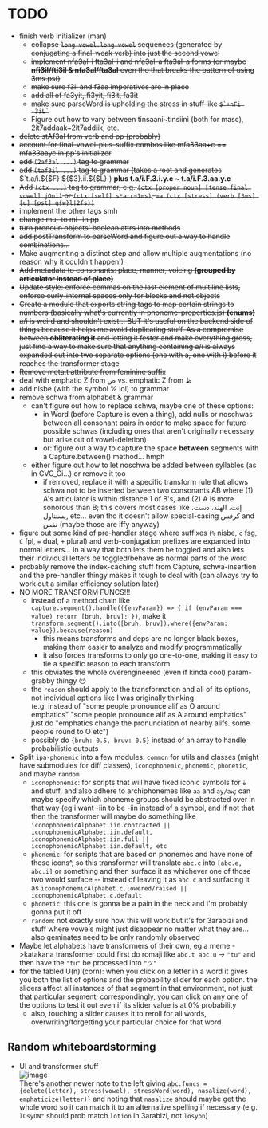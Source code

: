 # TODO

* finish verb initializer (man)
    * ~~collapse `long vowel.long vowel` sequences (generated by conjugating a final-weak verb) into just the second vowel~~
    * ~~implement nfa3al-i fta3al-i and nfa3al-a fta3al-a forms (or maybe **nfi3il/fti3il & nfa3al/fta3al** even tho that breaks the pattern of using 3ms.pst)~~
    * ~~make sure f3ii and f3aa imperatives are in place~~
    * ~~add all of fa3yit, fi3yit, fi3it, fa3it~~
    * ~~make sure parseWord is upholding the stress in stuff like `` $`+nFi -3iL` ``~~
    * Figure out how to vary between tinsaani\~tinsiini (both for masc), 2it7addaak\~2it7addiik, etc.
* ~~delete stAf3al from verb and pp (probably)~~
* ~~account for final-vowel-plus-suffix combos like mfa33aa+c == mfa33aayc in pp's initializer~~
* ~~add `(2af3al ...)` tag to grammar~~
* ~~add `(taf3il ...)` tag to grammar (takes a root and generates $`t.a/i.${$F} ${$3}.ii.${$L}`) **plus t.a/i.F.3.i.y.c \~ t.a/i.F.3.aa.y.c**~~
* ~~Add `(ctx ...)` tag to grammar, e.g. `(ctx [proper noun] [tense final vowel] jOni)` or `(ctx [self] s*arr~1ms)`, `ma (ctx [stress] (verb [3ms] [u] [pst] q{w}l|2fs))`~~
* implement the other tags smh
* ~~change mu- to mi- in pp~~
* ~~turn pronoun objects' boolean attrs into methods~~
* ~~add postTransform to parseWord and figure out a way to handle combinations...~~
* Make augmenting a distinct step and allow multiple augmentations (no reason why it couldn't happen!)
* ~~Add metadata to consonants: place, manner, voicing **(grouped by articulator instead of place)**~~
* ~~Update style: enforce commas on the last element of multiline lists, enforce curly-internal spaces only for blocks and not objects~~
* ~~Create a module that exports string tags to map certain strings to numbers (basically what's currently in phoneme-properties.js) **(enums)**~~
* ~~a/i is weird and shouldn't exist... BUT it's useful on the backend side of things because it helps me avoid duplicating stuff. As a compromise between
  **obliterating it** and letting it fester and make everything gross, just find a way to make sure that anything containing a/i is always expanded out
  into two separate options (one with a, one with i) before it reaches the transformer stage~~
* ~~Remove meta.t attribute from feminine suffix~~
* deal with emphatic Z from ص vs. emphatic Z from ظ
* add nisbe (with the symbol % lol) to grammar
* remove schwa from alphabet & grammar
  * can't figure out how to replace schwa, maybe one of these options:
    * in Word (before Capture is even a thing), add nulls or noschwas between all consonant pairs in order to make space for future possible schwas (including ones that aren't originally necessary but arise out of vowel-deletion)
    * or: figure out a way to capture the space **between** segments with a Capture.between() method... hmph
  * either figure out how to let noschwa be added between syllables (as in CVC_Ci...) or remove it too
    * if removed, replace it with a specific transform rule that allows schwa not to be inserted between two consonants AB where (1) A's articulator is within distance 1 of B's, and (2) A is more sonorous than B; this covers most cases like إنت، الهند، دست، يستناول, etc... even tho it doesn't allow special-casing كرفس and نفس  (maybe those are iffy anyway)
* figure out some kind of pre-handler stage where suffixes (`%` nisbe, `c` fsg, `C` fpl, `=` dual, `+` plural) and verb-conjugation prefixes are expanded into normal letters... in a way that both lets them be toggled and also lets their individual letters be toggled/behave as normal parts of the word
* probably remove the index-caching stuff from Capture, schwa-insertion and the pre-handler thingy makes it tough to deal with (can always try to work out a similar efficiency solution later)
* NO MORE TRANSFORM FUNCS!!!
  * instead of a method chain like `capture.segment().handle(({envParam}) => { if (envParam === value) return [bruh, bruv]; })`,
    make it `transform.segment().into([bruh, bruv]).where({envParam: value}).because(reason)`
    * this means transforms and deps are no longer black boxes, making them easier to analyze and modify programmatically
    * it also forces transforms to only go one-to-one, making it easy to tie a specific reason to each transform
  * this obviates the whole overengineered (even if kinda cool) param-grabby thingy 😔
  * the `reason` should apply to the transformation and all of its options, not individual options like I was originally thinking  
    (e.g. instead of "some people pronounce alif as O around emphatics" "some people pronounce alif as A around emphatics" just do "emphatics change the pronunciation of nearby alifs. some people round to O etc")
  * possibly do `{bruh: 0.5, bruv: 0.5}` instead of an array to handle probabilistic outputs
* Split `ipa-phonemic` into a few modules: `common` for utils and classes (might have submodules for diff classes), `iconophonemic`, `phonemic`, `phonetic`, and maybe `random`
    * `iconophonemic`: for scripts that will have fixed iconic symbols for ة and stuff, and also adhere to archiphonemes like `aa` and `ay/aw`; can maybe specify which phoneme groups should be abstracted over in that way (eg i want -iin to be -iin instead of a symbol, and if not that then the transformer will maybe do something like `iconophonemicAlphabet.iin.contracted || iconophonemicAlphabet.iin.default, iconophonemicAlphabet.iin.full || iconophonemicAlphabet.iin.default, etc`
    * `phonemic`: for scripts that are based on phonemes and have none of those icons^, so this transformer will translate `abc.c` into `[abc.e, abc.i]` or something and then surface it as whichever one of those two would surface -- instead of leaving it as `abc.c` and surfacing it as `iconophonemicAlphabet.c.lowered/raised || iconophonemicAlphabet.c.default`
    * `phonetic`: this one is gonna be a pain in the neck and i'm probably gonna put it off
    * `random`: not exactly sure how this will work but it's for 3arabizi and stuff where vowels might just disappear no matter what they are... also geminates need to be only randomly observed
* Maybe let alphabets have transformers of their own, eg a meme ->katakana transformer could first do romaji like `abc.t abc.u` -> `"tu"` and then have the `"tu"` be processed into `"ツ"`
* for the fabled U(n)I(corn): when you click on a letter in a word it gives you both the list of options and the probability slider for each option. the sliders affect all instances of that segment in that environment, not just that particular segment; correspondingly, you can click on any one of the options to test it out even if its slider value is at 0% probability
  * also, touching a slider causes it to reroll for all words, overwriting/forgetting your particular choice for that word

## Random whiteboardstorming

* UI and transformer stuff  
  ![image](https://user-images.githubusercontent.com/32081933/133937172-7fca4a2f-55fb-4dd8-b1e7-2b8e6615eace.png)  
  There's another newer note to the left giving `abc.funcs = {delete(letter), stress(vowel), stressWord(word), nasalize(word), emphaticize(letter)}` and noting that `nasalize` should maybe get the whole word so it can match it to an alternative spelling if necessary (e.g. `lOsyON"` should prob match `lotion` in 3arabizi, not `losyon`)

